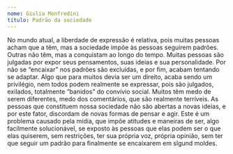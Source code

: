 ```yaml
---
nome: Giulia Monfredini
titulo: Padrão da sociedade
---
```


No mundo atual, a liberdade de expressão é relativa, pois muitas pessoas acham que a têm, mas a sociedade impõe às pessoas seguirem padrões. Outras não têm, mas a conquistam ao longo do tempo.
Muitas pessoas são julgadas por expor seus pensamentos, suas ideias e sua personalidade. Por não se “encaixar” nos padrões são excluídas, e por fim, acabam tentando se adaptar.
Algo que para muitos devia ser um direito, acaba sendo um privilégio, nem todos podem realmente se expressar, pois são julgados, exilados, totalmente “banidos” do convívio social.
Muitos têm medo de serem diferentes, medo dos comentários, que são realmente terríveis. As pessoas que constituem nossa sociedade não são abertas a novas ideias, e por este fator, discordam de novas formas de pensar e agir.
Este é um problema causado pela mídia, que impõe atitudes e maneiras de ser, algo facilmente solucionável, se exposto às pessoas que elas podem ser o que elas quiserem, sem restrições, ter sua própria voz, própria opinião, sem ter que seguir um padrão para finalmente se encaixarem em slgund moldes.
